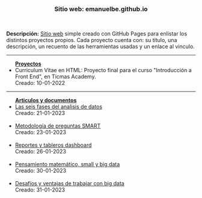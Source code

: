 <h3 align=center>Sitio web: emanuelbe.github.io</h3><br>
<p><b>Descripción:</b> <a href = 'https://emanuelbe1.github.io/'>Sitio web</a> simple creado con GitHub Pages para enlistar los distintos proyectos propios.
Cada proyecto cuenta con: su titulo, una descripción, un recuento de las herramientas usadas y un enlace al vinculo.</p>
<hr>
<ul><b><u>Proyectos</u></b><br>
  <li>Curriculum Vitae en HTML: Proyecto final para el curso "Introducción a Front End", en Ticmas Academy.</li> Creado: 10-01-2022
</ul>
<hr>
<ul><u><b>Articulos y documentos</u></b><br>
  <li><a href = 'https://emanuelbe1.github.io/articulos/seisfases_analisis_d.html'>Las seis fases del analisis de datos</a></li>Creado: 21-01-2023<br><br>
  <li><a href = 'https://emanuelbe1.github.io/articulos/preguntas_SMART.html'>Metodología de preguntas SMART</a></li> Creado: 23-01-2023<br><br>
  <li><a href='https://emanuelbe1.github.io/articulos/reports_y_dashboards.html'>Reportes y tableros dashboard</a></li> Creado: 26-01-2023<br><br>
  <li><a href='https://emanuelbe1.github.io/articulos/small_y_big_data.html'>Pensamiento matemático, small y big data</a></li> Creado: 30-01-2023<br><br>
  <li><a href = 'https://emanuelbe1.github.io/articulos/small_y_big_data.html'>Desafíos y ventajas de trabajar con big data</a></li> Creado: 31-01-2023<br><br>
</ul>
